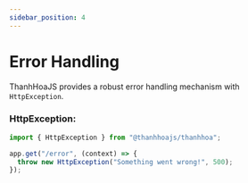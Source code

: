 ```yaml
---
sidebar_position: 4
---
```


# Error Handling

ThanhHoaJS provides a robust error handling mechanism with `HttpException`.

### HttpException:

```typescript
import { HttpException } from "@thanhhoajs/thanhhoa";

app.get("/error", (context) => {
  throw new HttpException("Something went wrong!", 500);
});
```
